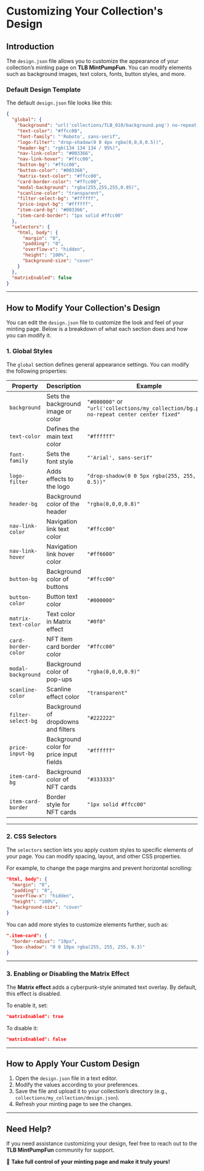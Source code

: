 # Customizing Your Collection's Design

## Introduction

The `design.json` file allows you to customize the appearance of your collection’s minting page on **TLB MintPumpFun**. You can modify elements such as background images, text colors, fonts, button styles, and more.

### Default Design Template
The default `design.json` file looks like this:

```json
{
  "global": {
    "background": "url('collections/TLB_010/background.png') no-repeat center center fixed",
    "text-color": "#ffcc00",
    "font-family": "'Roboto', sans-serif",
    "logo-filter": "drop-shadow(0 0 4px rgba(0,0,0,0.5))",
    "header-bg": "rgb(134 134 134 / 95%)",
    "nav-link-color": "#003366",
    "nav-link-hover": "#ffcc00",
    "button-bg": "#ffcc00",
    "button-color": "#003366",
    "matrix-text-color": "#ffcc00",
    "card-border-color": "#ffcc00",
    "modal-background": "rgba(255,255,255,0.95)",
    "scanline-color": "transparent",
    "filter-select-bg": "#ffffff",
    "price-input-bg": "#ffffff",
    "item-card-bg": "#003366",
    "item-card-border": "1px solid #ffcc00"
  },
  "selectors": {
    "html, body": {
      "margin": "0",
      "padding": "0",
      "overflow-x": "hidden",
      "height": "100%",
      "background-size": "cover"
    }
  },
  "matrixEnabled": false
}
```

---

## How to Modify Your Collection's Design

You can edit the `design.json` file to customize the look and feel of your minting page. Below is a breakdown of what each section does and how you can modify it.

### 1. **Global Styles**
The `global` section defines general appearance settings. You can modify the following properties:

| Property            | Description | Example |
|--------------------|-------------|---------|
| `background`       | Sets the background image or color | `"#000000"` or `"url('collections/my_collection/bg.png') no-repeat center center fixed"` |
| `text-color`       | Defines the main text color | `"#ffffff"` |
| `font-family`      | Sets the font style | `"'Arial', sans-serif"` |
| `logo-filter`      | Adds effects to the logo | `"drop-shadow(0 0 5px rgba(255, 255, 255, 0.5))"` |
| `header-bg`        | Background color of the header | `"rgba(0,0,0,0.8)"` |
| `nav-link-color`   | Navigation link text color | `"#ffcc00"` |
| `nav-link-hover`   | Navigation link hover color | `"#ff6600"` |
| `button-bg`        | Background color of buttons | `"#ffcc00"` |
| `button-color`     | Button text color | `"#000000"` |
| `matrix-text-color`| Text color in Matrix effect | `"#0f0"` |
| `card-border-color`| NFT item card border color | `"#ffcc00"` |
| `modal-background` | Background color of pop-ups | `"rgba(0,0,0,0.9)"` |
| `scanline-color`   | Scanline effect color | `"transparent"` |
| `filter-select-bg` | Background of dropdowns and filters | `"#222222"` |
| `price-input-bg`   | Background color for price input fields | `"#ffffff"` |
| `item-card-bg`     | Background color of NFT cards | `"#333333"` |
| `item-card-border` | Border style for NFT cards | `"1px solid #ffcc00"` |

---

### 2. **CSS Selectors**
The `selectors` section lets you apply custom styles to specific elements of your page. You can modify spacing, layout, and other CSS properties.

For example, to change the page margins and prevent horizontal scrolling:

```json
"html, body": {
  "margin": "0",
  "padding": "0",
  "overflow-x": "hidden",
  "height": "100%",
  "background-size": "cover"
}
```

You can add more styles to customize elements further, such as:

```json
".item-card": {
  "border-radius": "10px",
  "box-shadow": "0 0 10px rgba(255, 255, 255, 0.3)"
}
```

---

### 3. **Enabling or Disabling the Matrix Effect**

The **Matrix effect** adds a cyberpunk-style animated text overlay. By default, this effect is disabled.

To enable it, set:

```json
"matrixEnabled": true
```

To disable it:

```json
"matrixEnabled": false
```

---

## How to Apply Your Custom Design

1. Open the `design.json` file in a text editor.
2. Modify the values according to your preferences.
3. Save the file and upload it to your collection’s directory (e.g., `collections/my_collection/design.json`).
4. Refresh your minting page to see the changes.

---

## Need Help?
If you need assistance customizing your design, feel free to reach out to the **TLB MintPumpFun** community for support.

🚀 **Take full control of your minting page and make it truly yours!**
